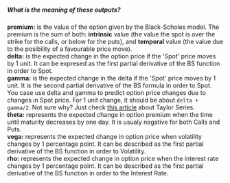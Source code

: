 ##### What is the meaning of these outputs?

**premium:** is the value of the option given by the Black-Scholes model. The premium is the sum of both: **intrinsic** value (the value the spot is over the strike for the calls, or below for the puts), and **temporal** value (the value due to the posibility of a favourable price move).  
**delta:** is the expected change in the option price if the 'Spot' price moves by 1 unit. It can be expresed as the first partial derivative of the BS function in order to Spot.  
**gamma:** is the expected change in the delta if the 'Spot' price moves by 1 unit. It is the second partial derivative of the BS formula in order to Spot. You case use delta and gamma to predict option price changes due to changes in Spot price. For 1 unit change, it should be about `delta + gamma/2`. Not sure why? Just check [this article](http://en.wikipedia.org/wiki/Taylor_series) about Taylor Series.  
**theta:** represents the expected change in option premium when the time until maturity decreases by one day. It is usualy negative for both Calls and Puts.  
**vega:** represents the expected change in option price when volatility changes by 1 percentage point. It can be described as the first partial derivative of the BS function in order to Volatility.  
**rho:** represents the expected change in option price when the interest rate changes by 1 percentage point. It can be described as the first partial derivative of the BS function in order to the Interest Rate.
